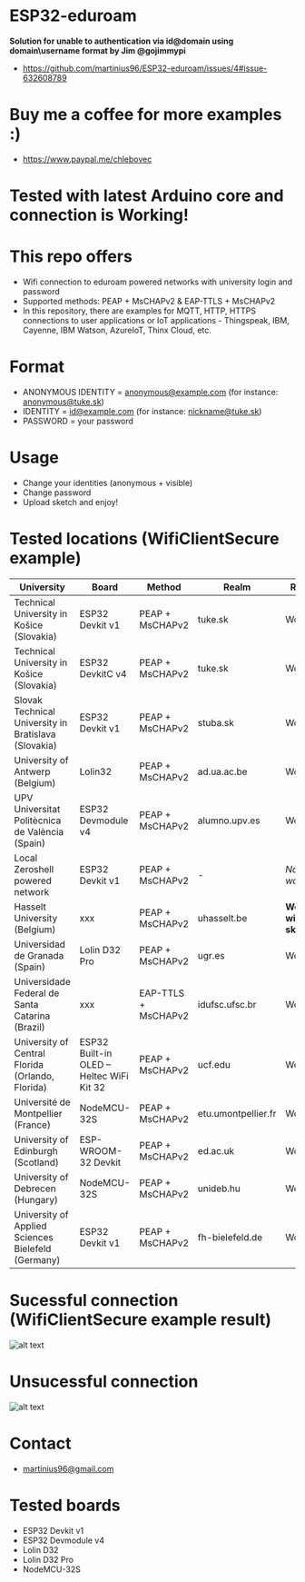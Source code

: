 # ESP32-eduroam
**Solution for unable to authentication via id@domain using domain\\username format by Jim @gojimmypi**
* https://github.com/martinius96/ESP32-eduroam/issues/4#issue-632608789
# Buy me a coffee for more examples :)
* https://www.paypal.me/chlebovec
# Tested with latest Arduino core and connection is Working!

# This repo offers
* Wifi connection to eduroam powered networks with university login and password
* Supported methods: PEAP + MsCHAPv2 & EAP-TTLS + MsCHAPv2
* In this repository, there are examples for MQTT, HTTP, HTTPS connections to user applications or IoT applications - Thingspeak, IBM, Cayenne, IBM Watson, AzureIoT, Thinx Cloud, etc.

# Format
* ANONYMOUS IDENTITY = anonymous@example.com (for instance: anonymous@tuke.sk)
* IDENTITY = id@example.com (for instance: nickname@tuke.sk)
* PASSWORD = your password

# Usage
* Change your identities (anonymous + visible) 
* Change password
* Upload sketch and enjoy!

# Tested locations (WifiClientSecure example)
|University|Board|Method|Realm|Result|
|-------------|-------------| -----|------|------|
|Technical University in Košice (Slovakia)|ESP32 Devkit v1|PEAP + MsCHAPv2|tuke.sk|Working|
|Technical University in Košice (Slovakia)|ESP32 DevkitC v4|PEAP + MsCHAPv2|tuke.sk|Working|
|Slovak Technical University in Bratislava (Slovakia)|ESP32 Devkit v1|PEAP + MsCHAPv2|stuba.sk|Working|
|University of Antwerp (Belgium)|Lolin32|PEAP + MsCHAPv2|ad.ua.ac.be|Working|
|UPV Universitat Politècnica de València (Spain)|ESP32 Devmodule v4|PEAP + MsCHAPv2|alumno.upv.es|Working|
|Local Zeroshell powered network|ESP32 Devkit v1|PEAP + MsCHAPv2|-|*Not working*|
|Hasselt University (Belgium)|xxx|PEAP + MsCHAPv2|uhasselt.be|**Working with fix sketch**|
|Universidad de Granada (Spain)|Lolin D32 Pro|PEAP + MsCHAPv2|ugr.es|Working|
|Universidade Federal de Santa Catarina (Brazil)|xxx|EAP-TTLS + MsCHAPv2|idufsc.ufsc.br|Working|
|University of Central Florida (Orlando, Florida)|ESP32 Built-in OLED – Heltec WiFi Kit 32|PEAP + MsCHAPv2|ucf.edu|Working|
|Université de Montpellier (France)|NodeMCU-32S|PEAP + MsCHAPv2|etu.umontpellier.fr|Working|
|University of Edinburgh (Scotland)|ESP-WROOM-32 Devkit|PEAP + MsCHAPv2|ed.ac.uk|Working|
|University of Debrecen (Hungary)|NodeMCU-32S|PEAP + MsCHAPv2|unideb.hu|Working|
|University of Applied Sciences Bielefeld (Germany)|ESP32 Devkit v1|PEAP + MsCHAPv2|fh-bielefeld.de|Working|

# Sucessful connection (WifiClientSecure example result)
 ![alt text](https://i.nahraj.to/f/24Kc.png)
# Unsucessful connection
 ![alt text](https://camo.githubusercontent.com/87e47d1b27f4e8ace87423e40e8edbce7983bafa/68747470733a2f2f692e6e616872616a2e746f2f662f323435572e504e47)

# Contact
* martinius96@gmail.com

# Tested boards
* ESP32 Devkit v1
* ESP32 Devmodule v4
* Lolin D32
* Lolin D32 Pro
* NodeMCU-32S

